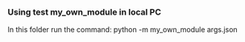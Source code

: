 ### Using test my_own_module in local PC
In this folder run the command: python -m my_own_module args.json
